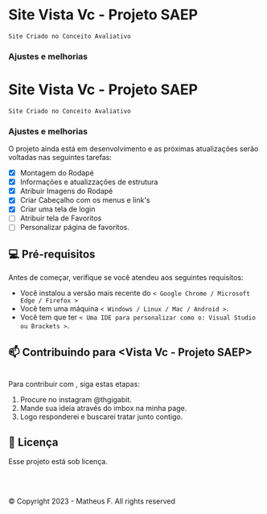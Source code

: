 # Site Vista Vc - Projeto SAEP
`Site Criado no Conceito Avaliativo`
### Ajustes e melhorias

# Site Vista Vc - Projeto SAEP
`Site Criado no Conceito Avaliativo`
### Ajustes e melhorias

O projeto ainda está em desenvolvimento e as próximas atualizações serão voltadas nas seguintes tarefas:

- [x] Montagem do Rodapé
- [x] Informações e atualizzações de estrutura
- [x] Atribuir Imagens do Rodapé
- [X] Criar Cabeçalho com os menus e link's
- [x] Criar uma tela de login
- [ ] Atribuir tela de Favoritos
- [ ] Personalizar página de favoritos.

## 💻 Pré-requisitos

Antes de começar, verifique se você atendeu aos seguintes requisitos:
<!---Estes são apenas requisitos de exemplo. Adicionar, duplicar ou remover conforme necessário--->
* Você instalou a versão mais recente do `< Google Chrome / Microsoft Edge / Firefox >`
* Você tem uma máquina `< Windows / Linux / Mac / Android >`.
* Você tem que ter `< Uma IDE para personalizar como o: Visual Studio ou Brackets >`.

## 📫 Contribuindo para <Vista Vc - Projeto SAEP>
<br>
Para contribuir com <Vista Vc - Projeto SAEP>, siga estas etapas:

1. Procure no instagram @thgigabit.
2. Mande sua ideia através do imbox na minha page.
3. Logo responderei e buscarei tratar junto contigo.

## 📝 Licença

Esse projeto está sob licença.

<br><br>

© Copyright 2023 -  Matheus F. All rights reserved
